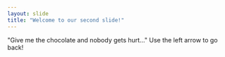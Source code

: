 ```yaml
---
layout: slide
title: "Welcome to our second slide!"
---
```

   "Give me the chocolate and nobody gets hurt…"
Use the left arrow to go back!
